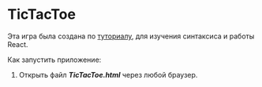 ﻿**TicTacToe**
=============

Эта игра была создана по [туториалу](https://reactjs.org/tutorial/tutorial.html), для изучения синтаксиса и работы React.

Как запустить приложение:

1. Открыть файл ***TicTacToe.html*** через любой браузер.
